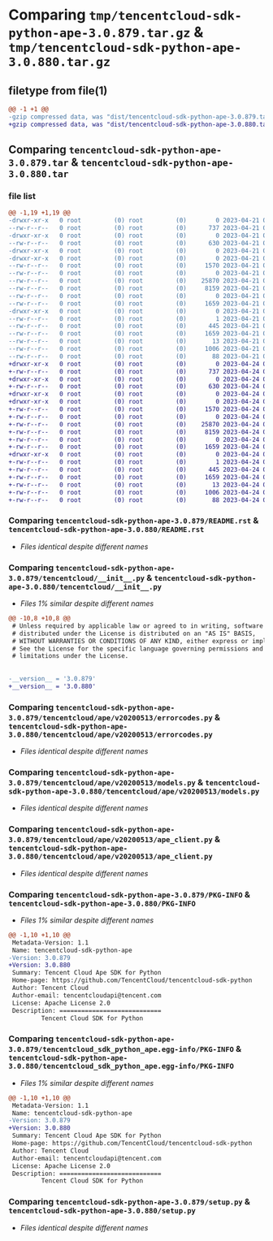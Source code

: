 # Comparing `tmp/tencentcloud-sdk-python-ape-3.0.879.tar.gz` & `tmp/tencentcloud-sdk-python-ape-3.0.880.tar.gz`

## filetype from file(1)

```diff
@@ -1 +1 @@
-gzip compressed data, was "dist/tencentcloud-sdk-python-ape-3.0.879.tar", last modified: Fri Apr 21 00:28:01 2023, max compression
+gzip compressed data, was "dist/tencentcloud-sdk-python-ape-3.0.880.tar", last modified: Mon Apr 24 02:44:33 2023, max compression
```

## Comparing `tencentcloud-sdk-python-ape-3.0.879.tar` & `tencentcloud-sdk-python-ape-3.0.880.tar`

### file list

```diff
@@ -1,19 +1,19 @@
-drwxr-xr-x   0 root         (0) root         (0)        0 2023-04-21 00:28:01.000000 tencentcloud-sdk-python-ape-3.0.879/
--rw-r--r--   0 root         (0) root         (0)      737 2023-04-21 00:28:01.000000 tencentcloud-sdk-python-ape-3.0.879/README.rst
-drwxr-xr-x   0 root         (0) root         (0)        0 2023-04-21 00:28:01.000000 tencentcloud-sdk-python-ape-3.0.879/tencentcloud/
--rw-r--r--   0 root         (0) root         (0)      630 2023-04-21 00:28:01.000000 tencentcloud-sdk-python-ape-3.0.879/tencentcloud/__init__.py
-drwxr-xr-x   0 root         (0) root         (0)        0 2023-04-21 00:28:01.000000 tencentcloud-sdk-python-ape-3.0.879/tencentcloud/ape/
-drwxr-xr-x   0 root         (0) root         (0)        0 2023-04-21 00:28:01.000000 tencentcloud-sdk-python-ape-3.0.879/tencentcloud/ape/v20200513/
--rw-r--r--   0 root         (0) root         (0)     1570 2023-04-21 00:28:01.000000 tencentcloud-sdk-python-ape-3.0.879/tencentcloud/ape/v20200513/errorcodes.py
--rw-r--r--   0 root         (0) root         (0)        0 2023-04-21 00:28:01.000000 tencentcloud-sdk-python-ape-3.0.879/tencentcloud/ape/v20200513/__init__.py
--rw-r--r--   0 root         (0) root         (0)    25870 2023-04-21 00:28:01.000000 tencentcloud-sdk-python-ape-3.0.879/tencentcloud/ape/v20200513/models.py
--rw-r--r--   0 root         (0) root         (0)     8159 2023-04-21 00:28:01.000000 tencentcloud-sdk-python-ape-3.0.879/tencentcloud/ape/v20200513/ape_client.py
--rw-r--r--   0 root         (0) root         (0)        0 2023-04-21 00:28:01.000000 tencentcloud-sdk-python-ape-3.0.879/tencentcloud/ape/__init__.py
--rw-r--r--   0 root         (0) root         (0)     1659 2023-04-21 00:28:01.000000 tencentcloud-sdk-python-ape-3.0.879/PKG-INFO
-drwxr-xr-x   0 root         (0) root         (0)        0 2023-04-21 00:28:01.000000 tencentcloud-sdk-python-ape-3.0.879/tencentcloud_sdk_python_ape.egg-info/
--rw-r--r--   0 root         (0) root         (0)        1 2023-04-21 00:28:01.000000 tencentcloud-sdk-python-ape-3.0.879/tencentcloud_sdk_python_ape.egg-info/dependency_links.txt
--rw-r--r--   0 root         (0) root         (0)      445 2023-04-21 00:28:01.000000 tencentcloud-sdk-python-ape-3.0.879/tencentcloud_sdk_python_ape.egg-info/SOURCES.txt
--rw-r--r--   0 root         (0) root         (0)     1659 2023-04-21 00:28:01.000000 tencentcloud-sdk-python-ape-3.0.879/tencentcloud_sdk_python_ape.egg-info/PKG-INFO
--rw-r--r--   0 root         (0) root         (0)       13 2023-04-21 00:28:01.000000 tencentcloud-sdk-python-ape-3.0.879/tencentcloud_sdk_python_ape.egg-info/top_level.txt
--rw-r--r--   0 root         (0) root         (0)     1006 2023-04-21 00:28:01.000000 tencentcloud-sdk-python-ape-3.0.879/setup.py
--rw-r--r--   0 root         (0) root         (0)       88 2023-04-21 00:28:01.000000 tencentcloud-sdk-python-ape-3.0.879/setup.cfg
+drwxr-xr-x   0 root         (0) root         (0)        0 2023-04-24 02:44:33.000000 tencentcloud-sdk-python-ape-3.0.880/
+-rw-r--r--   0 root         (0) root         (0)      737 2023-04-24 02:44:33.000000 tencentcloud-sdk-python-ape-3.0.880/README.rst
+drwxr-xr-x   0 root         (0) root         (0)        0 2023-04-24 02:44:33.000000 tencentcloud-sdk-python-ape-3.0.880/tencentcloud/
+-rw-r--r--   0 root         (0) root         (0)      630 2023-04-24 02:44:33.000000 tencentcloud-sdk-python-ape-3.0.880/tencentcloud/__init__.py
+drwxr-xr-x   0 root         (0) root         (0)        0 2023-04-24 02:44:33.000000 tencentcloud-sdk-python-ape-3.0.880/tencentcloud/ape/
+drwxr-xr-x   0 root         (0) root         (0)        0 2023-04-24 02:44:33.000000 tencentcloud-sdk-python-ape-3.0.880/tencentcloud/ape/v20200513/
+-rw-r--r--   0 root         (0) root         (0)     1570 2023-04-24 02:44:33.000000 tencentcloud-sdk-python-ape-3.0.880/tencentcloud/ape/v20200513/errorcodes.py
+-rw-r--r--   0 root         (0) root         (0)        0 2023-04-24 02:44:33.000000 tencentcloud-sdk-python-ape-3.0.880/tencentcloud/ape/v20200513/__init__.py
+-rw-r--r--   0 root         (0) root         (0)    25870 2023-04-24 02:44:33.000000 tencentcloud-sdk-python-ape-3.0.880/tencentcloud/ape/v20200513/models.py
+-rw-r--r--   0 root         (0) root         (0)     8159 2023-04-24 02:44:33.000000 tencentcloud-sdk-python-ape-3.0.880/tencentcloud/ape/v20200513/ape_client.py
+-rw-r--r--   0 root         (0) root         (0)        0 2023-04-24 02:44:33.000000 tencentcloud-sdk-python-ape-3.0.880/tencentcloud/ape/__init__.py
+-rw-r--r--   0 root         (0) root         (0)     1659 2023-04-24 02:44:33.000000 tencentcloud-sdk-python-ape-3.0.880/PKG-INFO
+drwxr-xr-x   0 root         (0) root         (0)        0 2023-04-24 02:44:33.000000 tencentcloud-sdk-python-ape-3.0.880/tencentcloud_sdk_python_ape.egg-info/
+-rw-r--r--   0 root         (0) root         (0)        1 2023-04-24 02:44:33.000000 tencentcloud-sdk-python-ape-3.0.880/tencentcloud_sdk_python_ape.egg-info/dependency_links.txt
+-rw-r--r--   0 root         (0) root         (0)      445 2023-04-24 02:44:33.000000 tencentcloud-sdk-python-ape-3.0.880/tencentcloud_sdk_python_ape.egg-info/SOURCES.txt
+-rw-r--r--   0 root         (0) root         (0)     1659 2023-04-24 02:44:33.000000 tencentcloud-sdk-python-ape-3.0.880/tencentcloud_sdk_python_ape.egg-info/PKG-INFO
+-rw-r--r--   0 root         (0) root         (0)       13 2023-04-24 02:44:33.000000 tencentcloud-sdk-python-ape-3.0.880/tencentcloud_sdk_python_ape.egg-info/top_level.txt
+-rw-r--r--   0 root         (0) root         (0)     1006 2023-04-24 02:44:33.000000 tencentcloud-sdk-python-ape-3.0.880/setup.py
+-rw-r--r--   0 root         (0) root         (0)       88 2023-04-24 02:44:33.000000 tencentcloud-sdk-python-ape-3.0.880/setup.cfg
```

### Comparing `tencentcloud-sdk-python-ape-3.0.879/README.rst` & `tencentcloud-sdk-python-ape-3.0.880/README.rst`

 * *Files identical despite different names*

### Comparing `tencentcloud-sdk-python-ape-3.0.879/tencentcloud/__init__.py` & `tencentcloud-sdk-python-ape-3.0.880/tencentcloud/__init__.py`

 * *Files 1% similar despite different names*

```diff
@@ -10,8 +10,8 @@
 # Unless required by applicable law or agreed to in writing, software
 # distributed under the License is distributed on an "AS IS" BASIS,
 # WITHOUT WARRANTIES OR CONDITIONS OF ANY KIND, either express or implied.
 # See the License for the specific language governing permissions and
 # limitations under the License.
 
 
-__version__ = '3.0.879'
+__version__ = '3.0.880'
```

### Comparing `tencentcloud-sdk-python-ape-3.0.879/tencentcloud/ape/v20200513/errorcodes.py` & `tencentcloud-sdk-python-ape-3.0.880/tencentcloud/ape/v20200513/errorcodes.py`

 * *Files identical despite different names*

### Comparing `tencentcloud-sdk-python-ape-3.0.879/tencentcloud/ape/v20200513/models.py` & `tencentcloud-sdk-python-ape-3.0.880/tencentcloud/ape/v20200513/models.py`

 * *Files identical despite different names*

### Comparing `tencentcloud-sdk-python-ape-3.0.879/tencentcloud/ape/v20200513/ape_client.py` & `tencentcloud-sdk-python-ape-3.0.880/tencentcloud/ape/v20200513/ape_client.py`

 * *Files identical despite different names*

### Comparing `tencentcloud-sdk-python-ape-3.0.879/PKG-INFO` & `tencentcloud-sdk-python-ape-3.0.880/PKG-INFO`

 * *Files 1% similar despite different names*

```diff
@@ -1,10 +1,10 @@
 Metadata-Version: 1.1
 Name: tencentcloud-sdk-python-ape
-Version: 3.0.879
+Version: 3.0.880
 Summary: Tencent Cloud Ape SDK for Python
 Home-page: https://github.com/TencentCloud/tencentcloud-sdk-python
 Author: Tencent Cloud
 Author-email: tencentcloudapi@tencent.com
 License: Apache License 2.0
 Description: ============================
         Tencent Cloud SDK for Python
```

### Comparing `tencentcloud-sdk-python-ape-3.0.879/tencentcloud_sdk_python_ape.egg-info/PKG-INFO` & `tencentcloud-sdk-python-ape-3.0.880/tencentcloud_sdk_python_ape.egg-info/PKG-INFO`

 * *Files 1% similar despite different names*

```diff
@@ -1,10 +1,10 @@
 Metadata-Version: 1.1
 Name: tencentcloud-sdk-python-ape
-Version: 3.0.879
+Version: 3.0.880
 Summary: Tencent Cloud Ape SDK for Python
 Home-page: https://github.com/TencentCloud/tencentcloud-sdk-python
 Author: Tencent Cloud
 Author-email: tencentcloudapi@tencent.com
 License: Apache License 2.0
 Description: ============================
         Tencent Cloud SDK for Python
```

### Comparing `tencentcloud-sdk-python-ape-3.0.879/setup.py` & `tencentcloud-sdk-python-ape-3.0.880/setup.py`

 * *Files identical despite different names*

